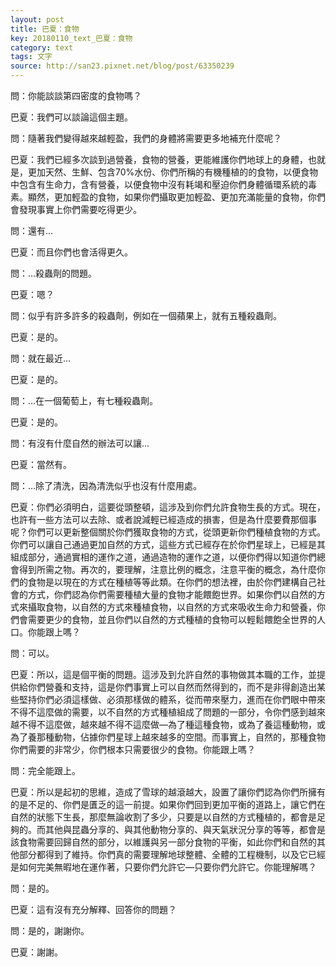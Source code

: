 ```yaml
---
layout: post
title: 巴夏：食物
key: 20180110_text_巴夏：食物
category: text
tags: 文字
source: http://san23.pixnet.net/blog/post/63350239
---
```



問：你能談談第四密度的食物嗎？

巴夏：我們可以談論這個主題。

問：隨著我們變得越來越輕盈，我們的身體將需要更多地補充什麼呢？

巴夏：我們已經多次談到過營養，食物的營養，更能維護你們地球上的身體，也就是，更加天然、生鮮、包含70%水份、你們所稱的有機種植的的食物，以便食物中包含有生命力，含有營養，以便食物中沒有耗竭和壓迫你們身體循環系統的毒素。顯然，更加輕盈的食物，如果你們攝取更加輕盈、更加充滿能量的食物，你們會發現事實上你們需要吃得更少。

問：還有…

巴夏：而且你們也會活得更久。

問：…殺蟲劑的問題。

巴夏：嗯？

問：似乎有許多許多的殺蟲劑，例如在一個蘋果上，就有五種殺蟲劑。

巴夏：是的。

問：就在最近…

巴夏：是的。

問：…在一個葡萄上，有七種殺蟲劑。

巴夏：是的。

問：有沒有什麼自然的辦法可以讓…

巴夏：當然有。

問：…除了清洗，因為清洗似乎也沒有什麼用處。

巴夏：你們必須明白，這要從頭整頓，這涉及到你們允許食物生長的方式。現在，也許有一些方法可以去除、或者說減輕已經造成的損害，但是為什麼要費那個事呢？你們可以更新整個關於你們獲取食物的方式，從頭更新你們種植食物的方式。你們可以讓自己通過更加自然的方式，這些方式已經存在於你們星球上，已經是其組成部分，通過實相的運作之道，通過造物的運作之道，以便你們得以知道你們總會得到所需之物。再次的，要理解，注意比例的概念，注意平衡的概念，為什麼你們的食物是以現在的方式在種植等等此類。在你們的想法裡，由於你們建構自己社會的方式，你們認為你們需要種植大量的食物才能餵飽世界。如果你們以自然的方式來攝取食物，以自然的方式來種植食物，以自然的方式來吸收生命力和營養，你們會需要更少的食物，並且你們以自然的方式種植的食物可以輕鬆餵飽全世界的人口。你能跟上嗎？

問：可以。

巴夏：所以，這是個平衡的問題。這涉及到允許自然的事物做其本職的工作，並提供給你們營養和支持，這是你們事實上可以自然而然得到的，而不是非得創造出某些堅持你們必須這樣做、必須那樣做的體系，從而帶來壓力，進而在你們眼中帶來不得不這麼做的需要，以不自然的方式種植組成了問題的一部分，令你們感到越來越不得不這麼做，越來越不得不這麼做—為了種這種食物，或為了養這種動物，或為了養那種動物，佔據你們星球上越來越多的空間。而事實上，自然的，那種食物你們需要的非常少，你們根本只需要很少的食物。你能跟上嗎？

問：完全能跟上。

巴夏：所以是起初的思維，造成了雪球的越滾越大，設置了讓你們認為你們所擁有的是不足的、你們是匱乏的這一前提。如果你們回到更加平衡的道路上，讓它們在自然的狀態下生長，那麼無論收割了多少，只要是以自然的方式種植的，都會是足夠的。而其他與昆蟲分享的、與其他動物分享的、與天氣狀況分享的等等，都會是該食物需要回歸自然的部分，以維護與另一部分食物的平衡，如此你們和自然的其他部分都得到了維持。你們真的需要理解地球整體、全體的工程機制，以及它已經是如何完美無暇地在運作著，只要你們允許它—只要你們允許它。你能理解嗎？

問：是的。

巴夏：這有沒有充分解釋、回答你的問題？

問：是的，謝謝你。

巴夏：謝謝。
